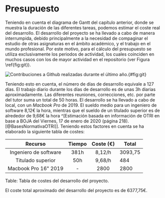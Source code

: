 # Presupuesto

Teniendo en cuenta el diagrama de Gantt del capítulo anterior, donde se muestra la duración de las diferentes tareas,
podemos estimar el coste real del desarrollo. El desarrollo del proyecto se ha llevado a cabo de manera interrumpida,
debido principalmente a la necesidad de compaginar el estudio de otras asignaturas en el ámbito académico, y el trabajo
en el mundo profesional. Por este motivo, para el cálculo del presupuesto se utiliza exclusivamente los periodos de actividad,
los cuales coinciden en muchos casos con los de mayor actividad en el repositorio (ver Figura \ref{fig:git}).

![Contribuciones a Github realizadas durante el último año.](source/figures/git.png){#fig:git}

Teniendo esto en cuenta, el número de días de desarrollo equivale a 127 días.
El trabajo diario durante los días de desarrollo es de unas 3h diarias aproximadamente.
Las diferentes reuniones, correcciones, etc. por parte del tutor suma un total de 50 horas.
El desarrollo se ha llevado a cabo de local, con un *Macbook Pro* de 2019. El sueldo medio
para un ingeniero de software 8,12€ la hora, mientras que el sueldo de un titulado superior es de alrededor de 9,68€ la hora
^[Estimación basada en información de OTRI en base a BOJA del Viernes, 17 de enero de 2020 (página 218). [@BasesNormativaOTRI]].
Teniendo estos factores en cuenta se ha elaborado la siguiente tabla de costes:

|        Recurso        | Tiempo | Coste (€) | Total |
|:---------------------:|:------:|:---------:|-------|
| Ingeniero de software |  381h  |    8,12/h   | 3093,75  |
|   Titulado superior   |   50h  |    9,68/h   | 484  |
| Macbook Pro 16" 2019  | -      |    2800     | 2800  |

Table: Tabla de costes del desarrollo del proyecto.

El coste total aproximado del desarrollo del proyecto es de 6377,75€.
